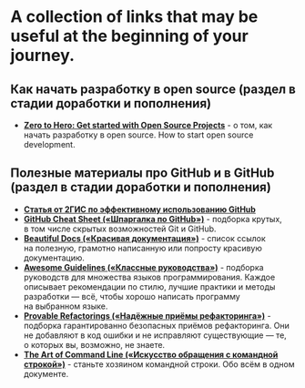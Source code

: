 # A collection of links that may be useful at the beginning of your journey.

## Как начать разработку в open source (раздел в стадии доработки и пополнения)
- [**Zero to Hero: Get started with Open Source Projects**](https://dev.to/ruppysuppy/zero-to-hero-get-started-with-open-source-10b7) - о том, как начать разработку в open source. How to start open source development.

## Полезные материалы про GitHub и в GitHub (раздел в стадии доработки и пополнения)

- [**Статья от 2ГИС по эффективному использованию GitHub**](https://habr.com/ru/companies/2gis/articles/306166/)
- [**GitHub Cheat Sheet («Шпаргалка по GitHub»)**](https://github.com/tiimgreen/github-cheat-sheet) - подборка крутых, в том числе скрытых возможностей Git и GitHub.
- **[Beautiful Docs («Красивая документация»)](https://github.com/matheusfelipeog/beautiful-docs)** - список ссылок на полезную, грамотно написанную или попросту красивую документацию.
- **[Awesome Guidelines («Классные руководства»)](https://github.com/Kristories/awesome-guidelines)** - подборка руководств для множества языков программирования. Каждое описывает рекомендации по стилю, лучшие практики и методы разработки — всё, чтобы хорошо написать программу на выбранном языке.
- **[Provable Refactorings («Надёжные приёмы рефакторинга»)](https://github.com/digdeeproots/provable-refactorings)** - подборка гарантированно безопасных приёмов рефакторинга. Они не добавляют в код ошибки и не исправляют существующие — те, о которых вы, возможно, не знаете.
- **[The Art of Command Line («Искусство обращения с командной строкой»)](https://github.com/jlevy/the-art-of-command-line)** - станьте хозяином командной строки. Обо всём в одном документе.
